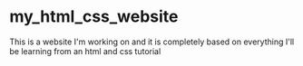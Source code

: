 # my_html_css_website
This is a website I'm working on and it is completely based on everything I'll be learning from an html and css tutorial

